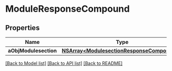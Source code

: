 # ModuleResponseCompound

## Properties
Name | Type | Description | Notes
------------ | ------------- | ------------- | -------------
**aObjModulesection** | [**NSArray&lt;ModulesectionResponseCompound&gt;***](ModulesectionResponseCompound.md) |  | [optional] 

[[Back to Model list]](../README.md#documentation-for-models) [[Back to API list]](../README.md#documentation-for-api-endpoints) [[Back to README]](../README.md)


